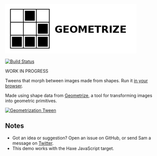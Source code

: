 [![Project logo](https://github.com/Tw1ddle/geometrize-tweens/blob/master/screenshots/logo.png?raw=true "Geometrize Tweens Project logo")](http://www.geometrize.co.uk/)

[![Build Status](https://img.shields.io/travis/Tw1ddle/geometrize-tweens.svg?style=flat-square)](https://travis-ci.org/Tw1ddle/geometrize-tweens)

WORK IN PROGRESS

Tweens that morph between images made from shapes. Run it [in your browser](http://tweens.geometrize.co.uk/).

Made using shape data from [Geometrize](http://www.geometrize.co.uk/), a tool for transforming images into geometric primitives.

[![Geometrization Tween](https://github.com/Tw1ddle/geometrize-tweens/blob/master/screenshots/tween.gif?raw=true "Morph Tween")](http://tweens.geometrize.co.uk/)

## Notes
* Got an idea or suggestion? Open an issue on GitHub, or send Sam a message on [Twitter](https://twitter.com/Sam_Twidale).
* This demo works with the Haxe JavaScript target.
